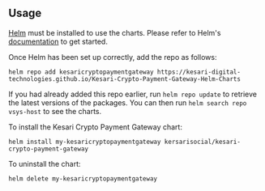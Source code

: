 ## Usage

[Helm](https://helm.sh) must be installed to use the charts.  Please refer to
Helm's [documentation](https://helm.sh/docs) to get started.

Once Helm has been set up correctly, add the repo as follows:

    helm repo add kesaricryptopaymentgateway https://kesari-digital-technologies.github.io/Kesari-Crypto-Payment-Gateway-Helm-Charts

If you had already added this repo earlier, run `helm repo update` to retrieve
the latest versions of the packages.  You can then run `helm search repo
vsys-host` to see the charts.

To install the Kesari Crypto Payment Gateway chart:

    helm install my-kesaricryptopaymentgateway kersarisocial/kesari-crypto-payment-gateway

To uninstall the chart:

    helm delete my-kesaricryptopaymentgateway
